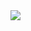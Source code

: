 <!--
 * @由于个人水平有限, 难免有些错误, 还请指点:  
 * @Author: cpu_code
 * @Date: 2020-09-08 20:45:18
 * @LastEditTime: 2020-09-08 22:09:14
 * @FilePath: \gtk\button_switch\readme.md
 * @Gitee: [https://gitee.com/cpu_code](https://gitee.com/cpu_code)
 * @Github: [https://github.com/CPU-Code](https://github.com/CPU-Code)
 * @CSDN: [https://blog.csdn.net/qq_44226094](https://blog.csdn.net/qq_44226094)
 * @Gitbook: [https://923992029.gitbook.io/cpucode/](https://923992029.gitbook.io/cpucode/)
-->

<img src="https://gitee.com/cpu_code/picture_bed/raw/master//20200908220900.png"/>
